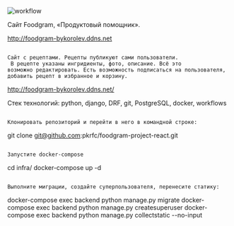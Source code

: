 ![workflow](https://github.com/pkrfc/foodgram-project-react/actions/workflows/main.yml/badge.svg)

Cайт Foodgram, «Продуктовый помощник». 

http://foodgram-bykorolev.ddns.net

```

Сайт с рецептами. Рецепты публикуют сами пользователи.
 В рецепте указаны ингридиенты, фото, описание. Всё это 
возможно редактировать. Есть возможность подписаться на пользователя,
добавить рецепт в избранное и корзину. 

```

http://foodgram-bykorolev.ddns.net/


Стек технологий: python, django, DRF, git, PostgreSQL, docker, workflows
```

Клонировать репозиторий и перейти в него в командной строке:

```
git clone git@github.com:pkrfc/foodgram-project-react.git

```

Запустите docker-compose
```
cd infra/
docker-compose up -d
```

Выполните миграции, создайте суперпользователя, перенесите статику:
```
docker-compose exec backend python manage.py migrate
docker-compose exec backend python manage.py createsuperuser
docker-compose exec backend python manage.py collectstatic --no-input
```